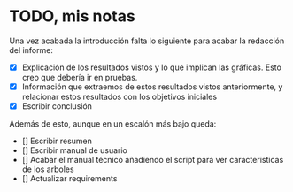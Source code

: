 # TODO, mis notas

Una vez acabada la introducción falta lo siguiente para acabar la redacción del informe:

- [x] Explicación de los resultados vistos y lo que implican las gráficas. Esto creo que debería ir en pruebas.
- [x] Información que extraemos de estos resultados vistos anteriormente, y relacionar estos resultados con los objetivos iniciales
- [x] Escribir conclusión

Además de esto, aunque en un escalón más bajo queda:
- [] Escribir resumen
- [] Escribir manual de usuario
- [] Acabar el manual técnico añadiendo el script para ver caracteristicas de los arboles
- [] Actualizar requirements